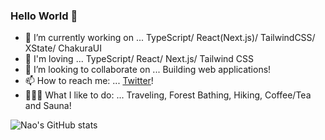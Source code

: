 ### Hello World 👋


- 🔭 I’m currently working on ... TypeScript/ React(Next.js)/ TailwindCSS/ XState/ ChakuraUI  
- 🌱 I'm loving ... TypeScript/ React/ Next.js/ Tailwind CSS 
- 👯 I’m looking to collaborate on ... Building web applications!
- 📫 How to reach me: ... [Twitter](https://twitter.com/NowNewNao)!
- 🧖‍♀️🌳 What I like to do: ... Traveling, Forest Bathing, Hiking, Coffee/Tea and Sauna!


![Nao's GitHub stats](https://github-readme-stats.vercel.app/api?username=NowNewNao&count_private=true&show_icons=true)
